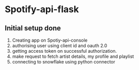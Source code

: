 # Spotify-api-flask

## Initial setup done

1. Creating app on Spotiy-api-console
2. authorising user using client id and oauth 2.0
3. getting access token on successful authorization.
4. make request to fetch artist details, my profile and playlist
5. connecting to snowflake using python connector
